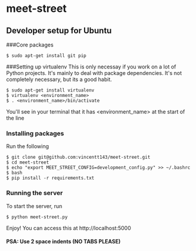 meet-street
=====
## Developer setup for Ubuntu
###Core packages
```
$ sudo apt-get install git pip
```

###Setting up virtualenv
This is only necessay if you work on a lot of Python projects. It's mainly to deal with package dependencies. It's not completely necessary, but its a good habit.
```
$ sudo apt-get install virtualenv
$ virtualenv <environment_name>
$ . <environment_name>/bin/activate
```
You'll see in your terminal that it has \<environment_name\> at the start of the line

### Installing packages
Run the following
```
$ git clone git@github.com:vincentt143/meet-street.git
$ cd meet-street
$ echo "export MEET_STREET_CONFIG=development_config.py" >> ~/.bashrc
$ bash
$ pip install -r requirements.txt
```
### Running the server
To start the server, run
```
$ python meet-street.py
```
Enjoy! You can access this at http://localhost:5000

#### PSA: Use 2 space indents (NO TABS PLEASE)
